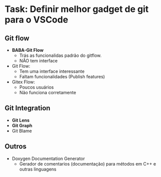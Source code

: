 # Task: Definir melhor gadget de git para o VSCode
## Git flow
- **BABA-Git Flow**
  - Trás as funcionalidas padrão do gitflow. 
  - NÃO tem interface
- Git Flow:
  - Tem uma interface interessante
  - Faltam funcionalidades (Publish features)
- Gitex Flow:
  - Poucos usuários
  - Não funciona corretamente
## Git Integration
- **Git Lens**
- **Git Graph**
- Git Blame

## Outros
- Doxygen Documentation Generator
  - Gerador de comentarios (documentação) para métodos em C++ e outras linguagens

